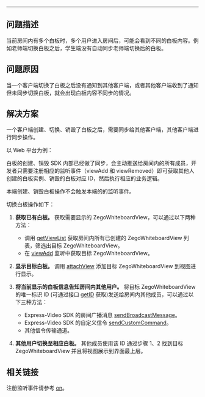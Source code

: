 <Title>为什么各端看到的白板或者文件内容不同步？</Title>


---

## 问题描述

当前房间内有多个白板时，多个用户进入房间后，可能会看到不同的白板内容。例如老师端切换白板之后，学生端没有自动同步老师端切换后的白板。

## 问题原因

当一个客户端切换了白板之后没有通知到其他客户端，或者其他客户端收到了通知但未同步切换白板，就会出现白板内容不同步的情况。

## 解决方案
一个客户端创建、切换、销毁了白板之后，需要同步给其他客户端，其他客户端进行同步操作。

以 Web 平台为例：

白板的创建、销毁 SDK 内部已经做了同步，会主动推送给房间内的所有成员，开发者只需要注册相应的监听事件（viewAdd 和 viewRemoved）即可获取其他人创建的白板实例、销毁的白板对应 ID，然后执行相应的业务逻辑。

<Note title="说明">


本端创建、销毁白板操作不会触发本端的的监听事件。


</Note>




切换白板操作如下：

1. **获取已有白板。** 获取需要显示的 ZegoWhiteboardView，可以通过以下两种方法：
    - 调用 [getViewList](https://doc-zh.zego.im/article/api?doc=whiteboardview_API~javascript_web~class~ZegoExpressEngine#get-view-list) 获取房间内所有已创建的 ZegoWhiteboardView 列表，筛选出目标 ZegoWhiteboardView。
    - 在 [viewAdd](https://doc-zh.zego.im/article/api?doc=whiteboardview_API~javascript_web~interface~ZegoEvent#view-add) 监听中获取目标 ZegoWhiteboardView。

2. **显示目标白板。** 调用 [attachView](https://doc-zh.zego.im/article/api?doc=whiteboardview_API~javascript_web~class~ZegoExpressEngine#attach-view) 添加目标 ZegoWhiteboardView 到视图进行显示。

3. **将当前显示的白板信息告知房间内其他用户。** 将目标 ZegoWhiteboardView 的唯一标识 ID (可通过接口 [getID](https://doc-zh.zego.im/article/api?doc=whiteboardview_API~javascript_web~interface~ZegoWhiteboardView#get-id) 获取)发送给房间内其他成员，可以通过以下三种方法：
    - Express-Video SDK 的房间广播消息 [sendBroadcastMessage](https://doc-zh.zego.im/article/api?doc=Express_Video_SDK_API~javascript_web~class~ZegoExpressEngine#send-broadcast-message)。
    - Express-Video SDK 的自定义信令 [sendCustomCommand](https://doc-zh.zego.im/article/api?doc=Express_Video_SDK_API~javascript_web~class~ZegoExpressEngine#send-custom-command)。
    - 其他信令传输通道。
4. **其他用户切换至相应白板。** 其他成员使用该 ID 通过步骤 1、2 找到目标 ZegoWhiteboardView 并且将视图展示到界面最上层。

## 相关链接

注册监听事件请参考 [on](https://doc-zh.zego.im/article/api?doc=whiteboardview_API~javascript_web~class~ZegoExpressEngine#on)。
